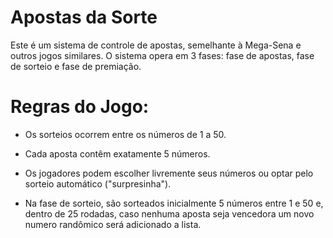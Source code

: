 # Apostas da Sorte
Este é um sistema de controle de apostas, semelhante à Mega-Sena e outros jogos similares. O sistema opera em 3 fases: fase de apostas, fase de sorteio e fase de premiação.

# Regras do Jogo:
- Os sorteios ocorrem entre os números de 1 a 50.
- Cada aposta contêm exatamente 5 números.
- Os jogadores podem escolher livremente seus números ou optar pelo sorteio automático ("surpresinha").

- Na fase de sorteio, são sorteados inicialmente 5 números entre 1 e 50 e, dentro de 25 rodadas, caso nenhuma aposta seja vencedora um novo numero randômico será adicionado a lista.
